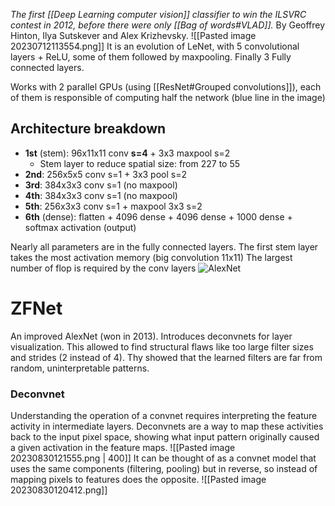 _The first [[Deep Learning computer vision]] classifier to win the ILSVRC contest in 2012, before there were only [[Bag of words#VLAD]]._
By Geoffrey Hinton, Ilya Sutskever and Alex Krizhevsky.
![[Pasted image 20230712113554.png]]
It is an evolution of LeNet, with 5 convolutional layers + ReLU, some of them followed by maxpooling. Finally 3 Fully connected layers.

Works with 2 parallel GPUs (using [[ResNet#Grouped convolutions]]), each of them is responsible of computing half the network (blue line in the image)
## Architecture breakdown
- **1st** (stem): 96x11x11 conv **s=4** + 3x3 maxpool s=2
	- Stem layer to reduce spatial size: from 227 to 55
- **2nd**: 256x5x5 conv s=1 + 3x3 pool s=2
- **3rd**: 384x3x3 conv s=1 (no maxpool)
- **4th**: 384x3x3 conv s=1 (no maxpool)
- **5th**: 256x3x3 conv s=1 + maxpool 3x3 s=2
- **6th** (dense): flatten + 4096 dense + 4096 dense + 1000 dense + softmax activation (output)

Nearly all parameters are in the fully connected layers.
The first stem layer takes the most activation memory (big convolution 11x11)
The largest number of flop is required by the conv layers
![AlexNet](https://www.youtube.com/watch?v=jvC5eP3Wdcc)
# ZFNet
An improved AlexNet (won in 2013). Introduces deconvnets for layer visualization. This allowed to find structural flaws like too large filter sizes and strides (2 instead of 4).
Thy showed that the learned filters are far from random, uninterpretable patterns.
### Deconvnet
Understanding the operation of a convnet requires interpreting the feature activity in intermediate layers. Deconvnets are a way to map these activities back to the input pixel space, showing what input pattern originally caused a given activation in the feature maps. 
![[Pasted image 20230830121555.png | 400]]
It can be thought of as a convnet model that uses the same components (filtering, pooling) but in reverse, so instead of mapping pixels to features does the opposite. 
![[Pasted image 20230830120412.png]]